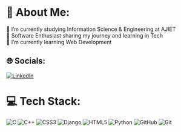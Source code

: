 # 💫 About Me:
🔭 I’m currently studying Information Science & Engineering at AJIET<br>🤝 Software Enthusiast sharing my journey and learning in Tech<br>🌱 I’m currently learning Web Development<br>


## 🌐 Socials:
[![LinkedIn](https://img.shields.io/badge/LinkedIn-%230077B5.svg?logo=linkedin&logoColor=white)](https://linkedin.com/in/pahima-r-uchil-898ab2278) 

# 💻 Tech Stack:
![C](https://img.shields.io/badge/c-%2300599C.svg?style=for-the-badge&logo=c&logoColor=white) ![C++](https://img.shields.io/badge/c++-%2300599C.svg?style=for-the-badge&logo=c%2B%2B&logoColor=white) ![CSS3](https://img.shields.io/badge/css3-%231572B6.svg?style=for-the-badge&logo=css3&logoColor=white) ![Django](https://img.shields.io/badge/django-%23092E20.svg?style=for-the-badge&logo=django&logoColor=white) ![HTML5](https://img.shields.io/badge/html5-%23E34F26.svg?style=for-the-badge&logo=html5&logoColor=white) ![Python](https://img.shields.io/badge/python-3670A0?style=for-the-badge&logo=python&logoColor=ffdd54) ![GitHub](https://img.shields.io/badge/github-%23121011.svg?style=for-the-badge&logo=github&logoColor=white) ![Git](https://img.shields.io/badge/git-%23F05033.svg?style=for-the-badge&logo=git&logoColor=white)
 <!--# 📊 GitHub Stats:
![](https://github-readme-stats.vercel.app/api?username=pahimauchil&theme=gotham&hide_border=false&include_all_commits=true&count_private=true)<br/>
![](https://github-readme-streak-stats.herokuapp.com/?user=pahimauchil&theme=gotham&hide_border=false)<br/>
![](https://github-readme-stats.vercel.app/api/top-langs/?username=pahimauchil&theme=gotham&hide_border=false&include_all_commits=true&count_private=true&layout=compact)

